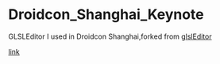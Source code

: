 # Droidcon_Shanghai_Keynote
GLSLEditor I used in Droidcon Shanghai,forked from [glslEditor](https://github.com/patriciogonzalezvivo/glslEditor)

[link](http://martinrgb.com/Droidcon_Shanghai_Keynote/index.html)
